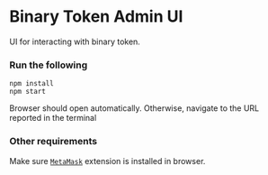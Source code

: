 Binary Token Admin UI
=====================

UI for interacting with binary token.

### Run the following

```
npm install
npm start
```

Browser should open automatically. Otherwise, navigate to the URL reported in the terminal

### Other requirements

Make sure [`MetaMask`](https://metamask.io/) extension is installed in browser.

